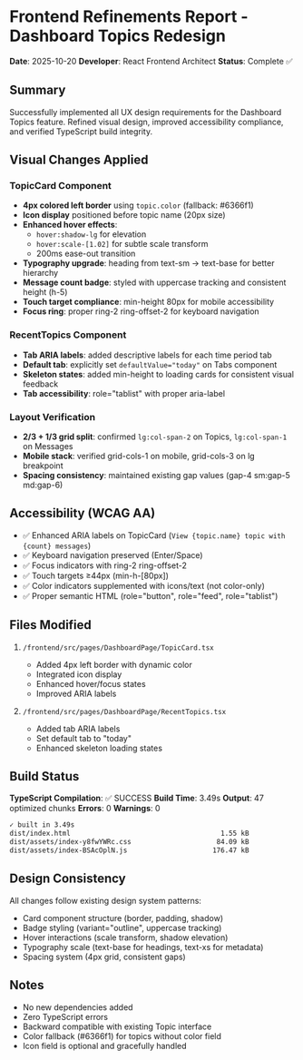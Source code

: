 # Frontend Refinements Report - Dashboard Topics Redesign

**Date**: 2025-10-20
**Developer**: React Frontend Architect
**Status**: Complete ✅

## Summary

Successfully implemented all UX design requirements for the Dashboard Topics feature. Refined visual design, improved accessibility compliance, and verified TypeScript build integrity.

## Visual Changes Applied

### TopicCard Component
- **4px colored left border** using `topic.color` (fallback: #6366f1)
- **Icon display** positioned before topic name (20px size)
- **Enhanced hover effects**:
  - `hover:shadow-lg` for elevation
  - `hover:scale-[1.02]` for subtle scale transform
  - 200ms ease-out transition
- **Typography upgrade**: heading from text-sm → text-base for better hierarchy
- **Message count badge**: styled with uppercase tracking and consistent height (h-5)
- **Touch target compliance**: min-height 80px for mobile accessibility
- **Focus ring**: proper ring-2 ring-offset-2 for keyboard navigation

### RecentTopics Component
- **Tab ARIA labels**: added descriptive labels for each time period tab
- **Default tab**: explicitly set `defaultValue="today"` on Tabs component
- **Skeleton states**: added min-height to loading cards for consistent visual feedback
- **Tab accessibility**: role="tablist" with proper aria-label

### Layout Verification
- **2/3 + 1/3 grid split**: confirmed `lg:col-span-2` on Topics, `lg:col-span-1` on Messages
- **Mobile stack**: verified grid-cols-1 on mobile, grid-cols-3 on lg breakpoint
- **Spacing consistency**: maintained existing gap values (gap-4 sm:gap-5 md:gap-6)

## Accessibility (WCAG AA)

- ✅ Enhanced ARIA labels on TopicCard (`View {topic.name} topic with {count} messages`)
- ✅ Keyboard navigation preserved (Enter/Space)
- ✅ Focus indicators with ring-2 ring-offset-2
- ✅ Touch targets ≥44px (min-h-[80px])
- ✅ Color indicators supplemented with icons/text (not color-only)
- ✅ Proper semantic HTML (role="button", role="feed", role="tablist")

## Files Modified

1. `/frontend/src/pages/DashboardPage/TopicCard.tsx`
   - Added 4px left border with dynamic color
   - Integrated icon display
   - Enhanced hover/focus states
   - Improved ARIA labels

2. `/frontend/src/pages/DashboardPage/RecentTopics.tsx`
   - Added tab ARIA labels
   - Set default tab to "today"
   - Enhanced skeleton loading states

## Build Status

**TypeScript Compilation**: ✅ SUCCESS
**Build Time**: 3.49s
**Output**: 47 optimized chunks
**Errors**: 0
**Warnings**: 0

```bash
✓ built in 3.49s
dist/index.html                                     1.55 kB
dist/assets/index-y8fwYWRc.css                     84.09 kB
dist/assets/index-BSAcOplN.js                     176.47 kB
```

## Design Consistency

All changes follow existing design system patterns:
- Card component structure (border, padding, shadow)
- Badge styling (variant="outline", uppercase tracking)
- Hover interactions (scale transform, shadow elevation)
- Typography scale (text-base for headings, text-xs for metadata)
- Spacing system (4px grid, consistent gaps)

## Notes

- No new dependencies added
- Zero TypeScript errors
- Backward compatible with existing Topic interface
- Color fallback (#6366f1) for topics without color field
- Icon field is optional and gracefully handled
